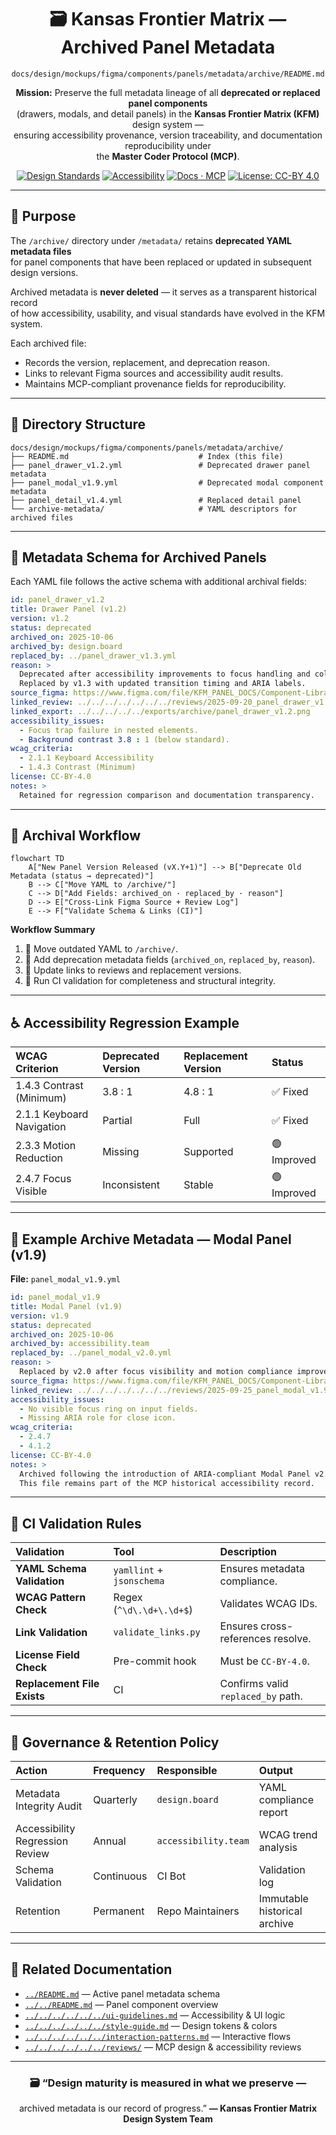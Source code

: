 <div align="center">

# 🗃️ Kansas Frontier Matrix — Archived Panel Metadata  
`docs/design/mockups/figma/components/panels/metadata/archive/README.md`

**Mission:** Preserve the full metadata lineage of all **deprecated or replaced panel components**  
(drawers, modals, and detail panels) in the **Kansas Frontier Matrix (KFM)** design system —  
ensuring accessibility provenance, version traceability, and documentation reproducibility under  
the **Master Coder Protocol (MCP)**.

[![Design Standards](https://img.shields.io/badge/Design-Human%20Centered-orange)](../../../../../../)
[![Accessibility](https://img.shields.io/badge/Accessibility-WCAG%202.1%20AA-yellow)](../../../../../../)
[![Docs · MCP](https://img.shields.io/badge/Docs-MCP-blue)](../../../../../../../)
[![License: CC-BY 4.0](https://img.shields.io/badge/License-CC--BY%204.0-green)](../../../../../../../../LICENSE)

</div>

---

## 🎯 Purpose

The `/archive/` directory under `/metadata/` retains **deprecated YAML metadata files**  
for panel components that have been replaced or updated in subsequent design versions.  

Archived metadata is **never deleted** — it serves as a transparent historical record  
of how accessibility, usability, and visual standards have evolved in the KFM system.

Each archived file:
- Records the version, replacement, and deprecation reason.  
- Links to relevant Figma sources and accessibility audit results.  
- Maintains MCP-compliant provenance fields for reproducibility.  

---

## 🧭 Directory Structure

```text
docs/design/mockups/figma/components/panels/metadata/archive/
├── README.md                             # Index (this file)
├── panel_drawer_v1.2.yml                 # Deprecated drawer panel metadata
├── panel_modal_v1.9.yml                  # Deprecated modal component metadata
├── panel_detail_v1.4.yml                 # Replaced detail panel
└── archive-metadata/                     # YAML descriptors for archived files
````

---

## 🧩 Metadata Schema for Archived Panels

Each YAML file follows the active schema with additional archival fields:

```yaml
id: panel_drawer_v1.2
title: Drawer Panel (v1.2)
version: v1.2
status: deprecated
archived_on: 2025-10-06
archived_by: design.board
replaced_by: ../panel_drawer_v1.3.yml
reason: >
  Deprecated after accessibility improvements to focus handling and color contrast.
  Replaced by v1.3 with updated transition timing and ARIA labels.
source_figma: https://www.figma.com/file/KFM_PANEL_DOCS/Component-Library?node-id=305%3A480
linked_review: ../../../../../../../reviews/2025-09-20_panel_drawer_v1.2.md
linked_export: ../../../../../exports/archive/panel_drawer_v1.2.png
accessibility_issues:
  - Focus trap failure in nested elements.
  - Background contrast 3.8 : 1 (below standard).
wcag_criteria:
  - 2.1.1 Keyboard Accessibility
  - 1.4.3 Contrast (Minimum)
license: CC-BY-4.0
notes: >
  Retained for regression comparison and documentation transparency.
```

---

## 🧮 Archival Workflow

```mermaid
flowchart TD
    A["New Panel Version Released (vX.Y+1)"] --> B["Deprecate Old Metadata (status → deprecated)"]
    B --> C["Move YAML to /archive/"]
    C --> D["Add Fields: archived_on · replaced_by · reason"]
    D --> E["Cross-Link Figma Source + Review Log"]
    E --> F["Validate Schema & Links (CI)"]
```

<!-- END OF MERMAID -->

**Workflow Summary**

1. 🔁 Move outdated YAML to `/archive/`.
2. 🧾 Add deprecation metadata fields (`archived_on`, `replaced_by`, `reason`).
3. 🔗 Update links to reviews and replacement versions.
4. 🧠 Run CI validation for completeness and structural integrity.

---

## ♿ Accessibility Regression Example

| WCAG Criterion            | Deprecated Version | Replacement Version | Status      |
| :------------------------ | :----------------- | :------------------ | :---------- |
| 1.4.3 Contrast (Minimum)  | 3.8 : 1            | 4.8 : 1             | ✅ Fixed     |
| 2.1.1 Keyboard Navigation | Partial            | Full                | ✅ Fixed     |
| 2.3.3 Motion Reduction    | Missing            | Supported           | 🟢 Improved |
| 2.4.7 Focus Visible       | Inconsistent       | Stable              | 🟢 Improved |

---

## 🧩 Example Archive Metadata — Modal Panel (v1.9)

**File:** `panel_modal_v1.9.yml`

```yaml
id: panel_modal_v1.9
title: Modal Panel (v1.9)
version: v1.9
status: deprecated
archived_on: 2025-10-06
archived_by: accessibility.team
replaced_by: ../panel_modal_v2.0.yml
reason: >
  Replaced by v2.0 after focus visibility and motion compliance improvements.
source_figma: https://www.figma.com/file/KFM_PANEL_DOCS/Component-Library?node-id=270%3A550
linked_review: ../../../../../../../reviews/2025-09-25_panel_modal_v1.9.md
accessibility_issues:
  - No visible focus ring on input fields.
  - Missing ARIA role for close icon.
wcag_criteria:
  - 2.4.7
  - 4.1.2
license: CC-BY-4.0
notes: >
  Archived following the introduction of ARIA-compliant Modal Panel v2.0.
  This file remains part of the MCP historical accessibility record.
```

---

## 🧾 CI Validation Rules

| Validation                  | Tool                      | Description                        |
| :-------------------------- | :------------------------ | :--------------------------------- |
| **YAML Schema Validation**  | `yamllint` + `jsonschema` | Ensures metadata compliance.       |
| **WCAG Pattern Check**      | Regex (`^\d\.\d+\.\d+$`)  | Validates WCAG IDs.                |
| **Link Validation**         | `validate_links.py`       | Ensures cross-references resolve.  |
| **License Field Check**     | Pre-commit hook           | Must be `CC-BY-4.0`.               |
| **Replacement File Exists** | CI                        | Confirms valid `replaced_by` path. |

---

## 🧠 Governance & Retention Policy

| Action                          | Frequency  | Responsible          | Output                       |
| :------------------------------ | :--------- | :------------------- | :--------------------------- |
| Metadata Integrity Audit        | Quarterly  | `design.board`       | YAML compliance report       |
| Accessibility Regression Review | Annual     | `accessibility.team` | WCAG trend analysis          |
| Schema Validation               | Continuous | CI Bot               | Validation log               |
| Retention                       | Permanent  | Repo Maintainers     | Immutable historical archive |

---

## 🧩 Related Documentation

* [`../README.md`](../README.md) — Active panel metadata schema
* [`../../README.md`](../../README.md) — Panel component overview
* [`../../../../../../ui-guidelines.md`](../../../../../../ui-guidelines.md) — Accessibility & UI logic
* [`../../../../../../style-guide.md`](../../../../../../style-guide.md) — Design tokens & colors
* [`../../../../../../interaction-patterns.md`](../../../../../../interaction-patterns.md) — Interactive flows
* [`../../../../../../reviews/`](../../../../../../reviews/) — MCP design & accessibility reviews

---

<div align="center">

### 🗃️ “Design maturity is measured in what we preserve —

archived metadata is our record of progress.”
**— Kansas Frontier Matrix Design System Team**

</div>
